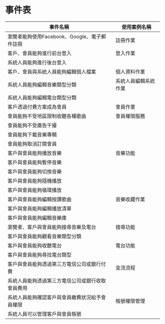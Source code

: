 # 事件表
|事件名稱|使用案例名稱|
|-------|-----------|
|瀏覽者能夠使用Facebook、Google、電子郵件註冊|註冊作業
|客戶、會員能夠進行前台登入|登入作業|
|系統人員能夠進行後台登入
|客戶、會員與系統人員能夠編輯個人檔案|個人資料作業|
|系統人員能夠編輯音樂類型分類|系統人員編輯系統作業
|系統人員能夠編輯電台類型分類
|客戶透過付費方案成為會員|會員作業
|會員能夠不受地區限制收聽各種歌曲|會員權限服務
|會員能夠不受廣告干擾
|會員能夠下載音樂專輯
|會員能夠取消訂閱會員
|客戶與會員能夠播放音樂|音樂功能
|客戶與會員能夠暫停音樂
|客戶與會員能夠切換音樂
|客戶與會員能夠隨機播放
|客戶與會員能夠循環播放
|客戶與會員能夠編輯按讚歌曲|音樂收藏作業
|客戶與會員能夠編輯播放清單
|客戶與會員能夠編輯音樂庫
|瀏覽者、客戶與會員能夠搜尋音樂及電台|搜尋功能
|客戶與會員能夠觀看音樂類型分類
|客戶與會員能夠收聽電台|電台功能
|客戶與會員能夠尋找電台類型
|客戶與會員能夠透過第三方電信公司或銀行付費|金流流程|
|系統人員能夠透過第三方電信公司或銀行收取會員費用
|系統人員能夠確認客戶與會員繳費狀況給予會員權限|帳號權限管理
|系統人員可以管理客戶與會員帳號